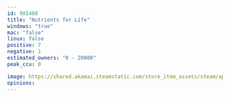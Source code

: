 ```yaml
---
id: 905460
title: "Nutrients for Life"
windows: "true"
mac: "false"
linux: false
positive: 7
negative: 1
estimated_owners: "0 - 20000"
peak_ccu: 0

image: https://shared.akamai.steamstatic.com/store_item_assets/steam/apps/905460/header.jpg?t=1561413915
opinions:
---
```

